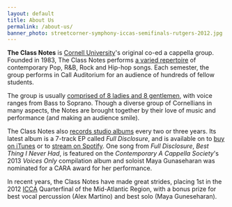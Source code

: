 ```yaml
---
layout: default
title: About Us
permalink: /about-us/
banner_photo: streetcorner-symphony-iccas-semifinals-rutgers-2012.jpg
---
```


**The Class Notes** is [Cornell University][]'s original co-ed a cappella group.
Founded in 1983, The Class Notes performs [a varied repertoire][] of contemporary
Pop, R&B, Rock and Hip-hop songs. Each semester, the group performs in Call
Auditorium for an audience of hundreds of fellow students.

The group is usually [comprised of 8 ladies and 8 gentlemen][], with voice ranges
from Bass to Soprano. Though a diverse group of Cornellians in many aspects,
the Notes are brought together by their love of music and performance (and
making an audience smile).

The Class Notes also [records studio albums][] every two or three years. Its
latest album is a 7-track EP called *Full Disclosure*, and is available on
to [buy on iTunes][] or to [stream on Spotify][]. One song from *Full
Disclosure*, *Best Thing I Never Had*, is featured on the *Contemporary A Cappella Society*'s 2013 *Voices
Only* compilation album and soloist Maya Gunaseharan was nominated for a CARA award for her performance.

In recent years, the Class Notes have made great strides, placing 1st in the 2012 [ICCA][] Quarterfinal of the Mid-Atlantic Region, with a bonus prize for best vocal percussion (Alex Martino) and best solo (Maya Guneseharan).

[Cornell University]: http://www.cornell.edu
[a varied repertoire]: /repertoire/
[comprised of 8 ladies and 8 gentlemen]: /members/
[records studio albums]: /discography/
[buy on iTunes]: https://itunes.apple.com/us/album/full-disclosure/id591217829
[stream on Spotify]: http://open.spotify.com/album/3zgdIPtEijUbLJW3cXfaLu
[ICCA]: http://www.varsityvocals.com/acappella.html
